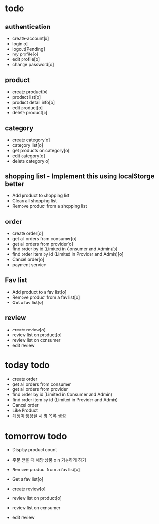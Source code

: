 # todo

## authentication

- create-account[o]
- login[o]
- logout[Pending]
- my profile[o]
- edit profile[o]
- change password[o]

## product

- create product[o]
- product list[o]
- product detail info[o]
- edit product[o]
- delete product[o]

## category

- create category[o]
- category list[o]
- get products on category[o]
- edit category[o]
- delete category[o]

## shopping list - Implement this using localStorge better

- Add product to shopping list
- Clean all shopping list
- Remove product from a shopping list

## order

- create order[o]
- get all orders from consumer[o]
- get all orders from provider[o]
- find order by id (Limited in Consumer and Admin)[o]
- find order item by id (Limited in Provider and Admin)[o]
- Cancel order[o]
- payment service

## Fav list

- Add product to a fav list[o]
- Remove product from a fav list[o]
- Get a fav list[o]

## review

- create review[o]
- review list on product[o]
- review list on consumer
- edit review

# today todo

- create order
- get all orders from consumer
- get all orders from provider
- find order by id (Limited in Consumer and Admin)
- find order item by id (Limited in Provider and Admin)
- Cancel order
- Like Product
- 계정이 생성될 시 찜 목록 생성

# tomorrow todo

- Display product count
- 주문 받을 때 해당 상품 x n 가능하게 하기

- Remove product from a fav list[o]
- Get a fav list[o]
- create review[o]
- review list on product[o]
- review list on consumer
- edit review
